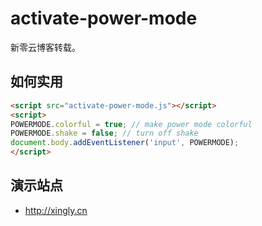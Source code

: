 # activate-power-mode

新零云博客转载。

## 如何实用

```html
<script src="activate-power-mode.js"></script>
<script>
POWERMODE.colorful = true; // make power mode colorful
POWERMODE.shake = false; // turn off shake
document.body.addEventListener('input', POWERMODE);
</script>
```


## 演示站点

- http://xingly.cn
